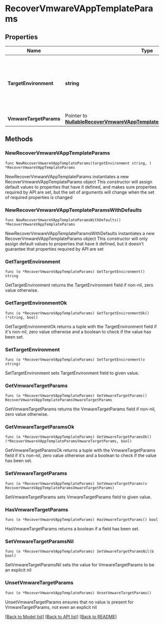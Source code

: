 # RecoverVmwareVAppTemplateParams

## Properties

Name | Type | Description | Notes
------------ | ------------- | ------------- | -------------
**TargetEnvironment** | **string** | Specifies the environment of the recovery target. The corresponding params below must be filled out. | 
**VmwareTargetParams** | Pointer to [**NullableRecoverVmwareVAppTemplateParamsVmwareTargetParams**](RecoverVmwareVAppTemplateParamsVmwareTargetParams.md) |  | [optional] 

## Methods

### NewRecoverVmwareVAppTemplateParams

`func NewRecoverVmwareVAppTemplateParams(targetEnvironment string, ) *RecoverVmwareVAppTemplateParams`

NewRecoverVmwareVAppTemplateParams instantiates a new RecoverVmwareVAppTemplateParams object
This constructor will assign default values to properties that have it defined,
and makes sure properties required by API are set, but the set of arguments
will change when the set of required properties is changed

### NewRecoverVmwareVAppTemplateParamsWithDefaults

`func NewRecoverVmwareVAppTemplateParamsWithDefaults() *RecoverVmwareVAppTemplateParams`

NewRecoverVmwareVAppTemplateParamsWithDefaults instantiates a new RecoverVmwareVAppTemplateParams object
This constructor will only assign default values to properties that have it defined,
but it doesn't guarantee that properties required by API are set

### GetTargetEnvironment

`func (o *RecoverVmwareVAppTemplateParams) GetTargetEnvironment() string`

GetTargetEnvironment returns the TargetEnvironment field if non-nil, zero value otherwise.

### GetTargetEnvironmentOk

`func (o *RecoverVmwareVAppTemplateParams) GetTargetEnvironmentOk() (*string, bool)`

GetTargetEnvironmentOk returns a tuple with the TargetEnvironment field if it's non-nil, zero value otherwise
and a boolean to check if the value has been set.

### SetTargetEnvironment

`func (o *RecoverVmwareVAppTemplateParams) SetTargetEnvironment(v string)`

SetTargetEnvironment sets TargetEnvironment field to given value.


### GetVmwareTargetParams

`func (o *RecoverVmwareVAppTemplateParams) GetVmwareTargetParams() RecoverVmwareVAppTemplateParamsVmwareTargetParams`

GetVmwareTargetParams returns the VmwareTargetParams field if non-nil, zero value otherwise.

### GetVmwareTargetParamsOk

`func (o *RecoverVmwareVAppTemplateParams) GetVmwareTargetParamsOk() (*RecoverVmwareVAppTemplateParamsVmwareTargetParams, bool)`

GetVmwareTargetParamsOk returns a tuple with the VmwareTargetParams field if it's non-nil, zero value otherwise
and a boolean to check if the value has been set.

### SetVmwareTargetParams

`func (o *RecoverVmwareVAppTemplateParams) SetVmwareTargetParams(v RecoverVmwareVAppTemplateParamsVmwareTargetParams)`

SetVmwareTargetParams sets VmwareTargetParams field to given value.

### HasVmwareTargetParams

`func (o *RecoverVmwareVAppTemplateParams) HasVmwareTargetParams() bool`

HasVmwareTargetParams returns a boolean if a field has been set.

### SetVmwareTargetParamsNil

`func (o *RecoverVmwareVAppTemplateParams) SetVmwareTargetParamsNil(b bool)`

 SetVmwareTargetParamsNil sets the value for VmwareTargetParams to be an explicit nil

### UnsetVmwareTargetParams
`func (o *RecoverVmwareVAppTemplateParams) UnsetVmwareTargetParams()`

UnsetVmwareTargetParams ensures that no value is present for VmwareTargetParams, not even an explicit nil

[[Back to Model list]](../README.md#documentation-for-models) [[Back to API list]](../README.md#documentation-for-api-endpoints) [[Back to README]](../README.md)


